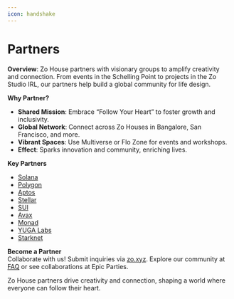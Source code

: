 ```yaml
---
icon: handshake
---
```


# Partners

**Overview**: Zo House partners with visionary groups to amplify creativity and connection. From events in the Schelling Point to projects in the Zo Studio IRL, our partners help build a global community for life design.

**Why Partner?**

* **Shared Mission**: Embrace “Follow Your Heart” to foster growth and inclusivity.
* **Global Network**: Connect across Zo Houses in Bangalore, San Francisco, and more.
* **Vibrant Spaces**: Use Multiverse or Flo Zone for events and workshops.
* **Effect**: Sparks innovation and community, enriching lives.

**Key Partners**

* [Solana](solana.md)
* [Polygon](polygon.md)
* [Aptos](aptos.md)
* [Stellar](stellar.md)
* [SUI](sui.md)
* [Avax](avax.md)
* [Monad](monad.md)
* [YUGA Labs](yuga-labs.md)
* [Starknet](starknet.md)

**Become a Partner**\
Collaborate with us! Submit inquiries via [zo.xyz](https://zo.xyz/). Explore our community at [FAQ](https://samuraizan.gitbook.io/zo-house-wiki/faq) or see collaborations at Epic Parties.&#x20;

Zo House partners drive creativity and connection, shaping a world where everyone can follow their heart.
